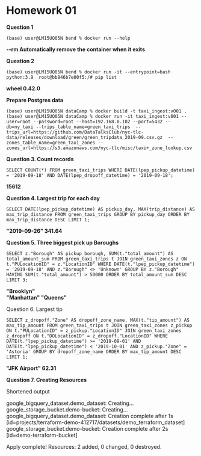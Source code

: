 # Homework 01

**Question 1**

`(base) user@LM15UQ05N bend % docker run --help`
 
**--rm     Automatically remove the container when it exits**


**Question 2**

`(base) user@LM15UQ05N bend % docker run -it --entrypoint=bash python:3.9 
root@bb846b7e00f5:/# pip list`

**wheel   0.42.0**


**Prepare Postgres data**

`(base) user@LM15UQ05N dataCamp % docker build -t taxi_ingest:v001 .
(base) user@LM15UQ05N dataCamp % docker run -it taxi_ingest:v001 --user=root --password=root
--host=192.168.0.102 --port=5432 --db=ny_taxi --trips_table_name=green_taxi_trips 
--trips_url=https://github.com/DataTalksClub/nyc-tlc-data/releases/download/green/green_tripdata_2019-09.csv.gz 
--zones_table_name=green_taxi_zones --zones_url=https://s3.amazonaws.com/nyc-tlc/misc/taxi+_zone_lookup.csv
`

**Question 3. Count records**

`SELECT COUNT(*)
FROM green_taxi_trips
WHERE DATE(lpep_pickup_datetime) = '2019-09-18' AND DATE(lpep_dropoff_datetime) = '2019-09-18';`

**15612**

**Question 4. Largest trip for each day**

`SELECT DATE(lpep_pickup_datetime) AS pickup_day,
       MAX(trip_distance) AS max_trip_distance
FROM green_taxi_trips
GROUP BY pickup_day ORDER BY max_trip_distance DESC LIMIT 1;`

**"2019-09-26" 341.64**


**Question 5. Three biggest pick up Boroughs**

`SELECT
    z."Borough" AS pickup_borough,
    SUM(t."total_amount") AS total_amount_sum
FROM
    green_taxi_trips t
JOIN
    green_taxi_zones z ON t."PULocationID" = z."LocationID"
WHERE
    DATE(t."lpep_pickup_datetime") = '2019-09-18'
    AND z."Borough" <> 'Unknown'
GROUP BY
    z."Borough"
HAVING
    SUM(t."total_amount") > 50000
ORDER BY
    total_amount_sum DESC
LIMIT 3;`

**"Brooklyn"	
"Manhattan"
"Queens"**

Question 6. Largest tip

`SELECT
    z_dropoff."Zone" AS dropoff_zone_name,
    MAX(t."tip_amount") AS max_tip_amount
FROM
    green_taxi_trips t
JOIN
    green_taxi_zones z_pickup ON t."PULocationID" = z_pickup."LocationID"
JOIN
    green_taxi_zones z_dropoff ON t."DOLocationID" = z_dropoff."LocationID"
WHERE
    DATE(t."lpep_pickup_datetime") >= '2019-09-01'
    AND DATE(t."lpep_pickup_datetime") < '2019-10-01'
    AND z_pickup."Zone" = 'Astoria'
GROUP BY
    dropoff_zone_name
ORDER BY
    max_tip_amount DESC
LIMIT 1;`

**"JFK Airport"	62.31**

**Question 7. Creating Resources**

Shortened output

google_bigquery_dataset.demo_dataset: Creating...
google_storage_bucket.demo-bucket: Creating...
google_bigquery_dataset.demo_dataset: Creation complete after 1s [id=projects/terraform-demo-412717/datasets/demo_terraform_dataset]
google_storage_bucket.demo-bucket: Creation complete after 2s [id=demo-terraform-bucket]

Apply complete! Resources: 2 added, 0 changed, 0 destroyed.







